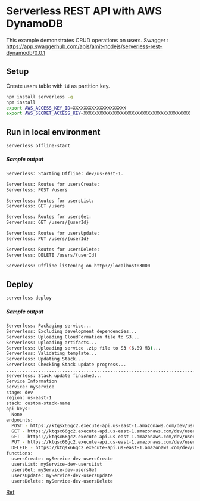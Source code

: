 # Serverless REST API with AWS DynamoDB
This example demonstrates CRUD operations on users.
Swagger : https://app.swaggerhub.com/apis/amit-nodejs/serverless-rest-dynamodb/0.0.1
## Setup
Create `users` table with `id` as partition key.
```sh
npm install serverless -g
npm install
export AWS_ACCESS_KEY_ID=XXXXXXXXXXXXXXXXXXXX
export AWS_SECRET_ACCESS_KEY=XXXXXXXXXXXXXXXXXXXXXXXXXXXXXXXXXXXXXXXX
```
## Run in local environment
```sh
serverless offline-start
```
##### Sample output
```sh
Serverless: Starting Offline: dev/us-east-1.

Serverless: Routes for usersCreate:
Serverless: POST /users

Serverless: Routes for usersList:
Serverless: GET /users

Serverless: Routes for usersGet:
Serverless: GET /users/{userId}

Serverless: Routes for usersUpdate:
Serverless: PUT /users/{userId}

Serverless: Routes for usersDelete:
Serverless: DELETE /users/{userId}

Serverless: Offline listening on http://localhost:3000
```

## Deploy
```sh
serverless deploy
```
##### Sample output
```sh
Serverless: Packaging service...
Serverless: Excluding development dependencies...
Serverless: Uploading CloudFormation file to S3...
Serverless: Uploading artifacts...
Serverless: Uploading service .zip file to S3 (6.89 MB)...
Serverless: Validating template...
Serverless: Updating Stack...
Serverless: Checking Stack update progress...
....................................................................................
Serverless: Stack update finished...
Service Information
service: myService
stage: dev
region: us-east-1
stack: custom-stack-name
api keys:
  None
endpoints:
  POST - https://ktqsx66gc2.execute-api.us-east-1.amazonaws.com/dev/users
  GET - https://ktqsx66gc2.execute-api.us-east-1.amazonaws.com/dev/users
  GET - https://ktqsx66gc2.execute-api.us-east-1.amazonaws.com/dev/users/{userId}
  PUT - https://ktqsx66gc2.execute-api.us-east-1.amazonaws.com/dev/users/{userId}
  DELETE - https://ktqsx66gc2.execute-api.us-east-1.amazonaws.com/dev/users/{userId}
functions:
  usersCreate: myService-dev-usersCreate
  usersList: myService-dev-usersList
  usersGet: myService-dev-usersGet
  usersUpdate: myService-dev-usersUpdate
  usersDelete: myService-dev-usersDelete
```

[Ref](http://www.serverless.com)